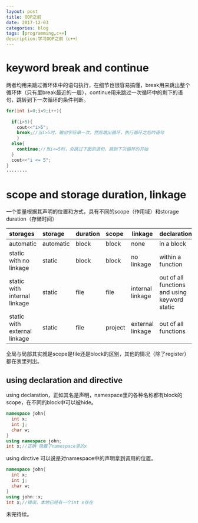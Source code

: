 ```yaml
---
layout: post
title: OOP之前
date: 2017-12-03
categories: blog
tags: [programming,c++]
description:学习OOP之前（c++）
---
```

# keyword break and continue
   两者均用来跳过循环体中的语句执行，在细节也很容易搞懂，break用来跳出整个循环体（只有里break最近的一层），continue用来跳过一次循环中的剩下的语句，跳转到下一次循环的条件判断。
```c++
for(int i=0;i<9;i++){
  
  if(i>5){
    cout<<"i>5";
    break;//当i>5时，输出字符串一次，然后跳出循环，执行循环之后的语句
    }
  else{
    continue;//当i<=5时，会跳过下面的语句，跳到下次循环的开始
  }
  cout<<"i <= 5";
}
········
```

# scope and storage duration, linkage 

   一个变量根据其声明的位置和方式，具有不同的scope（作用域）和storage duration（存储时间）

| storages                     | storage   | duration | scope   | linkage          | declaration                              |
| :--------------------------- | :-------- | :------- | :------ | ---------------- | ---------------------------------------- |
| automatic                    | automatic | block    | block   | none             | in a block                               |
| static with no linkage       | static    | block    | block   | no linkage       | within a function                        |
| static with internal linkage | static    | file     | file    | internal linkage | out of all functions and using keyword static |
| static with external linkage | static    | file     | project | external linkage | out of all functions                     |

全局与局部其实就是scope是file还是block的区别，其他的情况（除了register）都在表里列出。
## using declaration and directive 
using declaration，正如其名是声明，namespace里的各种名称都有block的scope，在不同的block中可以被hide。
```c++
namespace john{
  int x;
  int j;
  char w;
}
using namespace john;
int x;//正确 隐藏了namespace里的x
```
using dirctive  可以说是对namespace中的声明拿到调用的位置。
```c++
namespace john{
  int x;
  int j;
  char w;
}
using john::x;
int x;//错误，本地已经有一个int x存在
```
未完待续。
